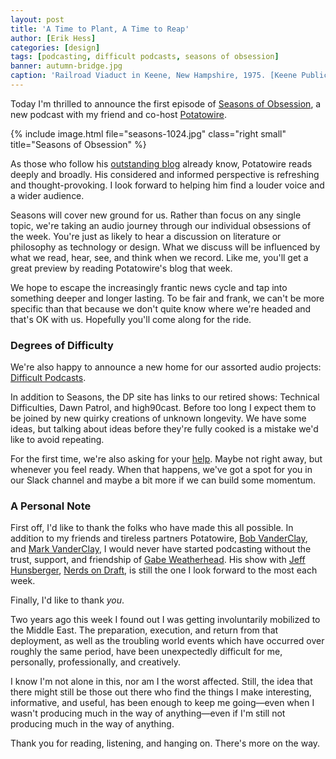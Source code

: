 ```yaml
---
layout: post
title: 'A Time to Plant, A Time to Reap'
author: [Erik Hess]
categories: [design]
tags: [podcasting, difficult podcasts, seasons of obsession]
banner: autumn-bridge.jpg
caption: 'Railroad Viaduct in Keene, New Hampshire, 1975. [Keene Public Library](https://flic.kr/p/8R2zpm)'
---
```


Today I'm thrilled to announce the first episode of [Seasons of Obsession](http://seasons.fm), a new podcast with my friend and co-host [Potatowire](http://twitter.com/potatowire).

{% include image.html file="seasons-1024.jpg" class="right small" title="Seasons of Obsession" %}

As those who follow his [outstanding blog](http://with.thegra.in) already know, Potatowire reads deeply and broadly. His considered and informed perspective is refreshing and thought-provoking. I look forward to helping him find a louder voice and a wider audience.

Seasons will cover new ground for us. Rather than focus on any single topic, we're taking an audio journey through our individual obsessions of the week. You're just as likely to hear a discussion on literature or philosophy as technology or design. What we discuss will be influenced by what we read, hear, see, and think when we record. Like me, you'll get a great preview by reading Potatowire's blog that week. 

We hope to escape the increasingly frantic news cycle and tap into something deeper and longer lasting. To be fair and frank, we can't be more specific than that because we don't quite know where we're headed and that's OK with us. Hopefully you'll come along for the ride.

### Degrees of Difficulty

We're also happy to announce a new home for our assorted audio projects: [Difficult Podcasts](http://difficultpodcasts.fm). 

In addition to Seasons, the DP site has links to our retired shows: Technical Difficulties, Dawn Patrol, and high90cast. Before too long I expect them to be joined by new quirky creations of unknown longevity. We have some ideas, but talking about ideas before they're fully cooked is a mistake we'd like to avoid repeating.

For the first time, we're also asking for your [help](http://difficultpodcasts.fm/support). Maybe not right away, but whenever you feel ready. When that happens, we've got a spot for you in our Slack channel and maybe a bit more if we can build some momentum.

### A Personal Note

First off, I'd like to thank the folks who have made this all possible. In addition to my friends and tireless partners Potatowire, [Bob VanderClay](http://twitter.com/takitapart), and [Mark VanderClay](http://twitter.com/djtaco), I would never have started podcasting without the trust, support, and friendship of [Gabe Weatherhead](http://macdrifter.com). His show with [Jeff Hunsberger](http://technologynotes.net/), [Nerds on Draft](http://www.nerdsondraft.com/), is still the one I look forward to the most each week. 

Finally, I'd like to thank *you*. 

Two years ago this week I found out I was getting involuntarily mobilized to the Middle East. The preparation, execution, and return from that deployment, as well as the troubling world events which have occurred over roughly the same period, have been unexpectedly difficult for me, personally, professionally, and creatively. 

I know I'm not alone in this, nor am I the worst affected. Still, the idea that there might still be those out there who find the things I make interesting, informative, and useful, has been enough to keep me going&mdash;even when I wasn't producing much in the way of anything&mdash;even if I'm still not producing much in the way of anything.

Thank you for reading, listening, and hanging on. There's more on the way.
